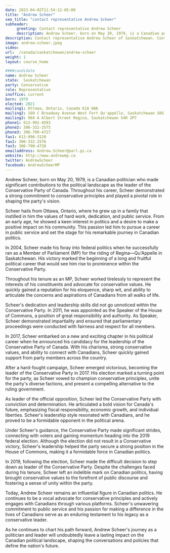 ```yaml
---
date: 2023-04-02T11:54:12-05:00
title: "Andrew Scheer"
seo_title: "contact representative Andrew Scheer"
subheader:
     greeting: Contact representative Andrew Scheer
     description: Andrew Scheer, born on May 20, 1979, is a Canadian politician who made significant contributions to the political landscape as the leader of the Conservative Party of Canada. Throughout his career, Scheer demonstrated a strong commitment to conservative principles and played a pivotal role in shaping the party's vision.
description: Contact representative Andrew Scheer of Saskatchewan. Contact information for Andrew Scheer includes email address, phone number, and mailing address.
image: andrew-scheer.jpeg
video:
url:  /canada/saskatchewan/andrew-scheer
weight: 1
layout: course_home

####candidate
name: Andrew Scheer
state:	Saskatchewan
party: Conservative
role: Representative
inoffice: current
born: 1979
elected: 2021
mailing1: Ottawa, Ontario, Canada K1A 0A6
mailing2: 160 C Broadway Avenue West Fort Qu'appelle, Saskatchewan S0G 1S0
mailing3: 984 A Albert Street Regina, Saskatchewan S4R 2P7
phone1: 613-992-4593
phone2: 306-332-2575
phone3: 306-790-4727
fax1: 613-996-3120
fax2: 306-332-2576
fax3: 306-790-4728
emailaddress: Andrew.Scheer@parl.gc.ca
website: http://www.andrewmp.ca
twitter: AndrewScheer
facebook: AndrewScheerMP
---
```


Andrew Scheer, born on May 20, 1979, is a Canadian politician who made significant contributions to the political landscape as the leader of the Conservative Party of Canada. Throughout his career, Scheer demonstrated a strong commitment to conservative principles and played a pivotal role in shaping the party's vision.

Scheer hails from Ottawa, Ontario, where he grew up in a family that instilled in him the values of hard work, dedication, and public service. From an early age, he showed a keen interest in politics and a desire to make a positive impact on his community. This passion led him to pursue a career in public service and set the stage for his remarkable journey in Canadian politics.

In 2004, Scheer made his foray into federal politics when he successfully ran as a Member of Parliament (MP) for the riding of Regina—Qu'Appelle in Saskatchewan. His victory marked the beginning of a long and fruitful political career that would see him rise to prominence within the Conservative Party.

Throughout his tenure as an MP, Scheer worked tirelessly to represent the interests of his constituents and advocate for conservative values. He quickly gained a reputation for his eloquence, sharp wit, and ability to articulate the concerns and aspirations of Canadians from all walks of life.

Scheer's dedication and leadership skills did not go unnoticed within the Conservative Party. In 2011, he was appointed as the Speaker of the House of Commons, a position of great responsibility and authority. As Speaker, Scheer demonstrated impartiality and ensured that parliamentary proceedings were conducted with fairness and respect for all members.

In 2017, Scheer embarked on a new and exciting chapter in his political career when he announced his candidacy for the leadership of the Conservative Party of Canada. With his charisma, strong conservative values, and ability to connect with Canadians, Scheer quickly gained support from party members across the country.

After a hard-fought campaign, Scheer emerged victorious, becoming the leader of the Conservative Party in 2017. His election marked a turning point for the party, as Scheer vowed to champion conservative principles, unite the party's diverse factions, and present a compelling alternative to the ruling government.

As leader of the official opposition, Scheer led the Conservative Party with conviction and determination. He articulated a bold vision for Canada's future, emphasizing fiscal responsibility, economic growth, and individual liberties. Scheer's leadership style resonated with Canadians, and he proved to be a formidable opponent in the political arena.

Under Scheer's guidance, the Conservative Party made significant strides, connecting with voters and gaining momentum heading into the 2019 federal election. Although the election did not result in a Conservative victory, Scheer's leadership helped the party secure a strong position in the House of Commons, making it a formidable force in Canadian politics.

In 2019, following the election, Scheer made the difficult decision to step down as leader of the Conservative Party. Despite the challenges faced during his tenure, Scheer left an indelible mark on Canadian politics, having brought conservative values to the forefront of public discourse and fostering a sense of unity within the party.

Today, Andrew Scheer remains an influential figure in Canadian politics. He continues to be a vocal advocate for conservative principles and actively engages with Canadians through various platforms. Scheer's unwavering commitment to public service and his passion for making a difference in the lives of Canadians serve as an enduring testament to his legacy as a conservative leader.

As he continues to chart his path forward, Andrew Scheer's journey as a politician and leader will undoubtedly leave a lasting impact on the Canadian political landscape, shaping the conversations and policies that define the nation's future.
